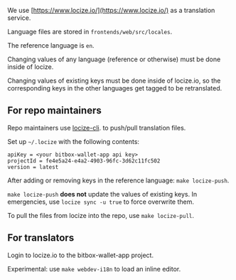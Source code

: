 We use [https://www.locize.io/](https://www.locize.io/) as a translation service.

Language files are stored in `frontends/web/src/locales`.

The reference language is `en`.

Changing values of any language (reference or otherwise) must be done inside of locize.

Changing values of existing keys must be done inside of locize.io, so the corresponding keys in the
other languages get tagged to be retranslated.

## For repo maintainers

Repo maintainers use [locize-cli](https://github.com/locize/locize-cli). to push/pull translation
files.

Set up `~/.locize` with the following contents:

```
apiKey = <your bitbox-wallet-app api key>
projectId = fe4e5a24-e4a2-4903-96fc-3d62c11fc502
version = latest
```

After adding or removing keys in the reference language: `make locize-push`.

`make locize-push` **does not** update the values of existing keys. In emergencies, use
`locize sync -u true` to force overwrite them.

To pull the files from locize into the repo, use `make locize-pull`.

## For translators

Login to locize.io to the bitbox-wallet-app project.

Experimental: use `make webdev-i18n` to load an inline editor.
